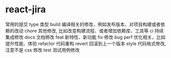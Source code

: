 # react-jira

常用的提交 type 类型
build 编译相关的修改，例如发布版本、对项目构建或者依赖的改动
chore 其他修改, 比如改变构建流程、或者增加依赖库、工具等
ci 持续集成修改
docs 文档修改
feat 新特性、新功能
fix 修改 bug
perf 优化相关，比如提升性能、体验
refactor 代码重构
revert 回滚到上一个版本
style 代码格式修改, 注意不是 css 修改
test 测试用例修改
